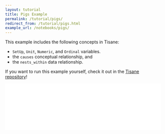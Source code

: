 ```yaml
---
layout: tutorial
title: Pigs Example
permalink: /tutorial/pigs/
redirect_from: /tutorial/pigs.html
example_url: /notebooks/pigs/
---
```

This example includes the following concepts in Tisane:

 - `SetUp`, `Unit`, `Numeric`, and `Ordinal` variables.
 - the `causes` conceptual relationship, and
 - the `nests_within` data relationship.

If you want to run this example yourself, check it out in the [Tisane repository](https://github.com/emjun/tisane/tree/main/examples/Animal_Science)!

<iframe src="/notebooks/pigs/" id="target" frameborder="0" scrolling="no" style="width:100%;" markdown="0"></iframe>

<script markdown="0">
    // Increase the height of the iframe
    var div = document.getElementById("target");
    div.onload = function() {
        div.style.height =
          div.contentWindow.document.body.scrollHeight + 'px';
    }
</script>
